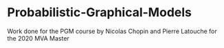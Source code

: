 # Probabilistic-Graphical-Models
Work done for the PGM course by Nicolas Chopin and Pierre Latouche for the 2020 MVA Master 
